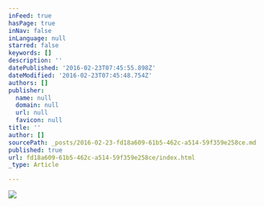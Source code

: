 ```yaml
---
inFeed: true
hasPage: true
inNav: false
inLanguage: null
starred: false
keywords: []
description: ''
datePublished: '2016-02-23T07:45:55.898Z'
dateModified: '2016-02-23T07:45:48.754Z'
authors: []
publisher:
  name: null
  domain: null
  url: null
  favicon: null
title: ''
author: []
sourcePath: _posts/2016-02-23-fd18a609-61b5-462c-a514-59f359e258ce.md
published: true
url: fd18a609-61b5-462c-a514-59f359e258ce/index.html
_type: Article

---
```

![](https://the-grid-user-content.s3-us-west-2.amazonaws.com/4ad3dd11-8121-43dd-a793-faf6504b5bf4.jpg)